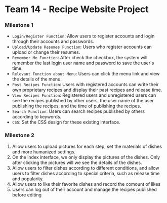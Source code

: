 # Team 14 - Recipe Website Project

### Milestone 1
* `Login/Register Function`: Allow users to register accounts and login through their accounts and passwords.
* `Upload/Update Resumes Function`: Users who register accounts can upload or change their resumes.
* `Remember Me Function`: After check the checkbox, the system will remember the last login user name and password to save the user's time.
* `Relevant Function about Menu`: Users can click the menu link and view the details of the menu.
* `Post Recipes Function`: Users with registered accounts can write their own proprietary recipes and display their past recipes and release time.
* `View Recipes Function`: Registered users and unregistered users can see the recipes published by other users, the user name of the user publishing the recipes, and the time of publishing the recipes.
* `Search Function`: Users can search recipes published by others according to keywords.
* `CSS`: Set the CSS design for these existing interface.


### Milestone 2
1. Allow users to upload pictures for each step, set the materials of dishes and more humanized settings.
2. On the index interface, we only display the pictures of the dishes. Only after clicking the pictures will we see the details of the dishes.
3. Allow users to filter dishes according to different conditions, and allow users to filter dishes according to special criteria, such as release time and popularity.
4. Allow users to like their favorite dishes and record the comount of likes
5. Users can log out of their account and manage the recipes published before editing

